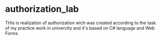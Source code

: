 # authorization_lab <br/>
THis is realization of authorization wich was created according to the task of my practice work in univercity and it's based on C# language and Web Forms
